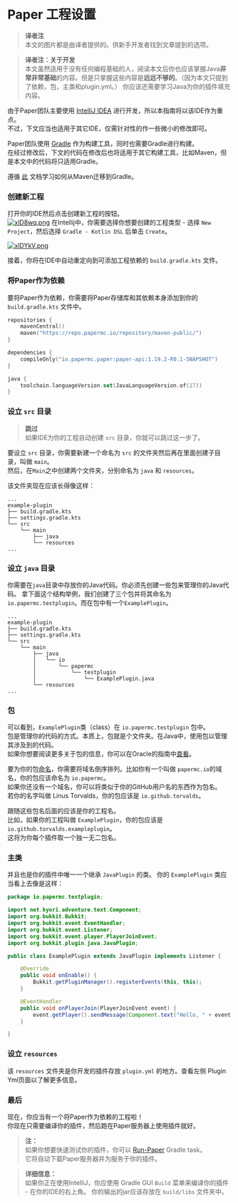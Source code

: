# Paper 工程设置

> **译者注**  
> 本文的图片都是由译者提供的。供新手开发者找到文章提到的选项。
 
> **译者注：关于开发**  
> 本文虽然适用于没有任何编程基础的人，阅读本文后你也应该掌握Java**非常非常基础**的内容。但是只掌握这些内容是**远远不够的**。（因为本文只提到了依赖，包，主类和plugin.yml。）
> 你应该还需要学习Java为你的插件填充内容。

由于Paper团队主要使用 [IntelliJ IDEA](https://www.jetbrains.com/idea/) 进行开发，所以本指南将以该IDE作为重点。    
不过，下文应当也适用于其它IDE，仅需针对性的作一些微小的修改即可。  

Paper团队使用 [Gradle](https://gradle.org/) 作为构建工具，同时也需要Gradle进行构建。    
在经过修改后，下文的代码在修改后也将适用于其它构建工具，比如Maven，但是本文中的代码将只适用Gradle。

遵循 [此](https://docs.gradle.org/current/userguide/migrating_from_maven.html) 文档学习如何从Maven迁移到Gradle。

### 创建新工程

打开你的IDE然后点击创建新工程的按钮。  
[![xlD8wq.png](https://s1.ax1x.com/2022/10/05/xlD8wq.png)](https://imgse.com/i/xlD8wq)
在Intellij中，你需要选择你想要创建的工程类型 - 选择 `New Project`，然后选择 `Gradle - Kotlin DSL` 后单击 `Create`。  

[![xlDYkV.png](https://s1.ax1x.com/2022/10/05/xlDYkV.png)](https://imgse.com/i/xlDYkV)  

接着，你将在IDE中自动重定向到可添加工程依赖的 `build.gradle.kts` 文件。  

### 将Paper作为依赖

要将Paper作为依赖，你需要将Paper存储库和其依赖本身添加到你的 `build.gradle.kts` 文件中。  

```kotlin
repositories {
    mavenCentral()
    maven("https://repo.papermc.io/repository/maven-public/")
}

dependencies {
    compileOnly("io.papermc.paper:paper-api:1.19.2-R0.1-SNAPSHOT")
}

java {
    toolchain.languageVersion.set(JavaLanguageVersion.of(17))
}
```

### 设立 `src` 目录

> **跳过**  
> 如果IDE为你的工程自动创建 `src` 目录，你就可以跳过这一步了。

要设立 `src` 目录，你需要新建一个命名为 `src` 的文件夹然后再在里面创建子目录，叫做 `main`。  
然后，在`Main`之中创建两个文件夹，分别命名为 `java` 和 `resources`。  

该文件夹现在应该长得像这样：

```
...
example-plugin
├── build.gradle.kts
├── settings.gradle.kts
└── src
    └── main
        ├── java
        └── resources
...
```

### 设立 `java` 目录

你需要在`java`目录中存放你的Java代码。你必须先创建一些包来管理你的Java代码。
拿下面这个结构举例，我们创建了三个包并将其命名为 `io.papermc.testplugin`。而在包中有一个`ExamplePlugin`。

```
...
example-plugin
├── build.gradle.kts
├── settings.gradle.kts
└── src
    └── main
        ├── java
        │   └── io
        │       └── papermc
        │           └── testplugin
        │               └── ExamplePlugin.java
        └── resources
...
```

### 包

可以看到，`ExamplePlugin`类（class）在 `io.papermc.testplugin` 包中。  
包是管理你的代码的方式。本质上，包就是个文件夹。在Java中，使用包以管理其涉及到的代码。  
如果你想要阅读更多关于包的信息，你可以在Oracle的指南中[查看](https://docs.oracle.com/javase/tutorial/java/package/packages.html)。  

要为你的包[命名](https://docs.oracle.com/javase/tutorial/java/package/namingpkgs.html)，你需要将域名倒序排列。比如你有一个叫做 `papermc.io`的域名，你的包应该命名为 `io.papermc`。  
如果你还没有一个域名，你可以将类似于你的GitHub用户名的东西作为包名。  
若你的名字叫做 Linus Torvalds，你的包应该是 `io.github.torvalds`。  

跟随这些包名后面的应该是你的工程名。  
比如，如果你的工程叫做 `ExamplePlugin`，你的包应该是`io.github.torvalds.exampleplugin`。  
这将为你每个插件取一个独一无二包名。

### 主类

并且也是你的插件中唯一一个继承 `JavaPlugin` 的类。 
你的 `ExamplePlugin` 类应当看上去像是这样：

```java
package io.papermc.testplugin;

import net.kyori.adventure.text.Component;
import org.bukkit.Bukkit;
import org.bukkit.event.EventHandler;
import org.bukkit.event.Listener;
import org.bukkit.event.player.PlayerJoinEvent;
import org.bukkit.plugin.java.JavaPlugin;

public class ExamplePlugin extends JavaPlugin implements Listener {

    @Override
    public void onEnable() {
        Bukkit.getPluginManager().registerEvents(this, this);
    }

    @EventHandler
    public void onPlayerJoin(PlayerJoinEvent event) {
        event.getPlayer().sendMessage(Component.text("Hello, " + event.getPlayer().getName() + "!"));
    }

}
```

### 设立 `resources` 

该 `resources` 文件夹是你开发的插件存放 `plugin.yml` 的地方。查看左侧 Plugin Yml页面以了解更多信息。  

### 最后

现在，你应当有一个将Paper作为依赖的工程啦！  
你现在只需要编译你的插件，然后跑在Paper服务器上使用插件就好。  

> **注：**  
> 如果你想要快速测试你的插件，你可以 [Run-Paper](https://github.com/jpenilla/run-paper) Gradle task。  
> 它将自动下载Paper服务器并为服务于你的插件。  

> **详细信息：**    
> 如果你正在使用IntelliJ，你应使用 Gradle GUI `Build` 菜单来编译你的插件 - 在你的IDE的右上角。
> 你的输出的jar应该存放在 `build/libs` 文件夹中。
